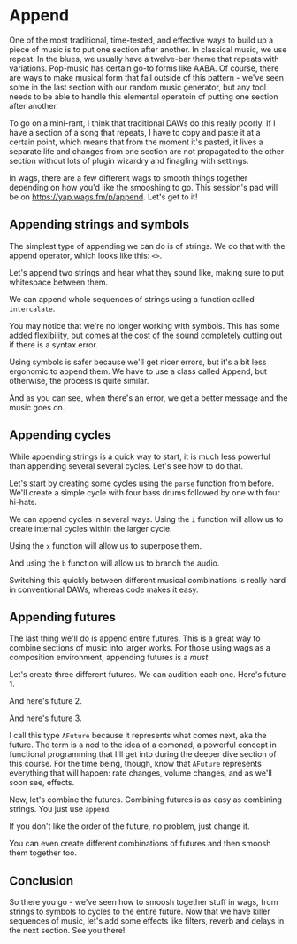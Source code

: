 # Append

One of the most traditional, time-tested, and effective ways to build up a piece of music is to put one section after another. In classical music, we use repeat. In the blues, we usually have a twelve-bar theme that repeats with variations. Pop-music has certain go-to forms like AABA. Of course, there are ways to make musical form that fall outside of this pattern - we've seen some in the last section with our random music generator, but any tool needs to be able to handle this elemental operatoin of putting one section after another.

To go on a mini-rant, I think that traditional DAWs do this really poorly. If I have a section of a song that repeats, I have to copy and paste it at a certain point, which means that from the moment it's pasted, it lives a separate life and changes from one section are not propagated to the other section without lots of plugin wizardry and finagling with settings.

In wags, there are a few different wags to smooth things together depending on how you'd like the smooshing to go. This session's pad will be on https://yap.wags.fm/p/append. Let's get to it!

## Appending strings and symbols

The simplest type of appending we can do is of strings. We do that with the append operator, which looks like this: `<>`.

Let's append two strings and hear what they sound like, making sure to put whitespace between them.

We can append whole sequences of strings using a function called `intercalate`.

You may notice that we're no longer working with symbols. This has some added flexibility, but comes at the cost of the sound completely cutting out if there is a syntax error.

Using symbols is safer because we'll get nicer errors, but it's a bit less ergonomic to append them. We have to use a class called Append, but otherwise, the process is quite similar.

And as you can see, when there's an error, we get a better message and the music goes on.

## Appending cycles

While appending strings is a quick way to start, it is much less powerful than appending several several cycles. Let's see how to do that.

Let's start by creating some cycles using the `parse` function from before. We'll create a simple cycle with four bass drums followed by one with four hi-hats.

We can append cycles in several ways. Using the `i` function will allow us to create internal cycles within the larger cycle.

Using the `x` function will allow us to superpose them.

And using the `b` function will allow us to branch the audio.

Switching this quickly between different musical combinations is really hard in conventional DAWs, whereas code makes it easy.

## Appending futures

The last thing we'll do is append entire futures. This is a great way to combine sections of music into larger works. For those using wags as a composition environment, appending futures is a _must_.

Let's create three different futures. We can audition each one.  Here's future 1.

And here's future 2.

And here's future 3.

I call this type `AFuture` because it represents what comes next, aka the future. The term is a nod to the idea of a comonad, a powerful concept in functional programming that I'll get into during the deeper dive section of this course. For the time being, though, know that `AFuture` represents everything that will happen: rate changes, volume changes, and as we'll soon see, effects.

Now, let's combine the futures. Combining futures is as easy as combining strings. You just use `append`.

If you don't like the order of the future, no problem, just change it.

You can even create different combinations of futures and then smoosh them together too.

## Conclusion

So there you go - we've seen how to smoosh together stuff in wags, from strings to symbols to cycles to the entire future. Now that we have killer sequences of music, let's add some effects like filters, reverb and delays in the next section. See you there!
